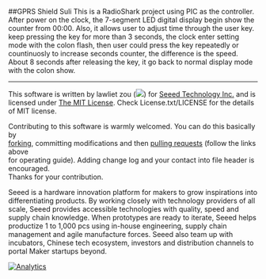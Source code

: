 ##GPRS Shield Suli
This is a RadioShark project using PIC as the controller. After power on the clock, the 7-segment LED digital display begin show the counter from 00:00. Also, it allows user to adjust time through the user key. keep pressing the key for more than 3 seconds, the clock enter setting mode with the colon flash, then user could press the key repeatedly or countinuosly to increase seconds counter, the difference is the speed. About 8 seconds after releasing the key, it go back to normal display mode with the colon show. 

----

This software is written by lawliet zou (![](http://www.seeedstudio.com/wiki/images/f/f8/Email-lawliet.zou.jpg)) for [Seeed Technology Inc.](http://www.seeed.cc) and is licensed under [The MIT License](http://opensource.org/licenses/mit-license.php). Check License.txt/LICENSE for the details of MIT license.<br>

Contributing to this software is warmly welcomed. You can do this basically by<br>
[forking](https://help.github.com/articles/fork-a-repo), committing modifications and then [pulling requests](https://help.github.com/articles/using-pull-requests) (follow the links above<br>
for operating guide). Adding change log and your contact into file header is encouraged.<br>
Thanks for your contribution.

Seeed is a hardware innovation platform for makers to grow inspirations into differentiating products. By working closely with technology providers of all scale, Seeed provides accessible technologies with quality, speed and supply chain knowledge. When prototypes are ready to iterate, Seeed helps productize 1 to 1,000 pcs using in-house engineering, supply chain management and agile manufacture forces. Seeed also team up with incubators, Chinese tech ecosystem, investors and distribution channels to portal Maker startups beyond.



[![Analytics](https://ga-beacon.appspot.com/UA-46589105-3/GPRS_Shield_Suli)](https://github.com/igrigorik/ga-beacon)

